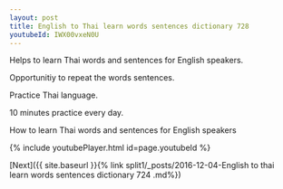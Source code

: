 ```yaml
---
layout: post
title: English to Thai learn words sentences dictionary 728 
youtubeId: IWX00vxeN0U
---
```

 
 
Helps to learn Thai words and sentences for English speakers.

Opportunitiy to repeat the words sentences. 

Practice Thai language. 
 
10 minutes practice every day. 
 
How to learn Thai words and sentences for English speakers 
 
{% include youtubePlayer.html id=page.youtubeId %}
 
 
[Next]({{ site.baseurl }}{% link  split1/_posts/2016-12-04-English to thai learn words sentences dictionary 724 .md%})
 
